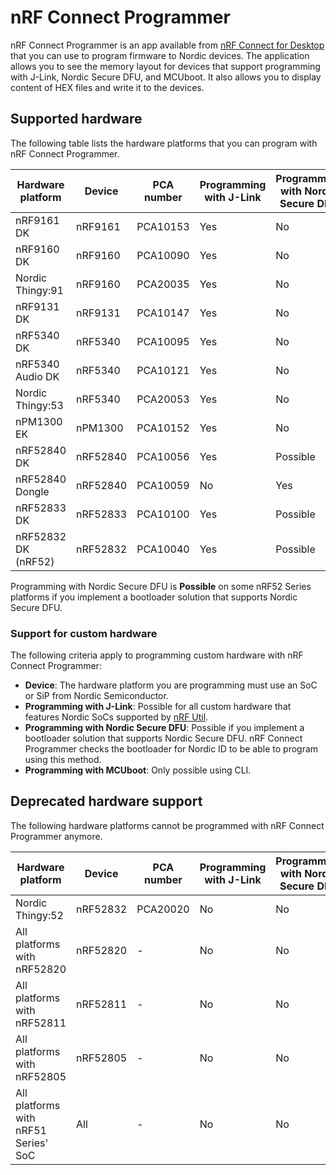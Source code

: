 # nRF Connect Programmer

nRF Connect Programmer is an app available from [nRF Connect for Desktop](https://nordic-dev.zoominsoftware.io/bundle/nrf-connect-desktop/page/index.html) that you can use to program firmware to Nordic devices. The application allows you to see the memory layout for devices that support programming with J-Link, Nordic Secure DFU, and MCUboot. It also allows you to display content of HEX files and write it to the devices.

## Supported hardware

The following table lists the hardware platforms that you can program with nRF Connect Programmer.

| Hardware platform   | Device   | PCA number | Programming with J-Link  | Programming with Nordic Secure DFU  | Programming with MCUboot |
|---------------------|----------|------------|--------------------------|-------------------------------------|--------------------------|
| nRF9161 DK          | nRF9161  | PCA10153   | Yes                      | No                                  | No                       |
| nRF9160 DK          | nRF9160  | PCA10090   | Yes                      | No                                  | No                       |
| Nordic Thingy:91    | nRF9160  | PCA20035   | Yes                      | No                                  | Yes                      |
| nRF9131 DK          | nRF9131  | PCA10147   | Yes                      | No                                  | No                       |
| nRF5340 DK          | nRF5340  | PCA10095   | Yes                      | No                                  | No                       |
| nRF5340 Audio DK    | nRF5340  | PCA10121   | Yes                      | No                                  | No                       |
| Nordic Thingy:53    | nRF5340  | PCA20053   | Yes                      | No                                  | Yes                      |
| nPM1300 EK          | nPM1300  | PCA10152   | Yes                      | No                                  | Yes                      |
| nRF52840 DK         | nRF52840 | PCA10056   | Yes                      | Possible                            | No                       |
| nRF52840 Dongle     | nRF52840 | PCA10059   | No                       | Yes                                 | No                       |
| nRF52833 DK         | nRF52833 | PCA10100   | Yes                      | Possible                            | No                       |
| nRF52832 DK (nRF52) | nRF52832 | PCA10040   | Yes                      | Possible                            | No                       |

Programming with Nordic Secure DFU is **Possible** on some nRF52 Series platforms if you implement a bootloader solution that supports Nordic Secure DFU.

### Support for custom hardware

The following criteria apply to programming custom hardware with nRF Connect Programmer:

- **Device**: The hardware platform you are programming must use an SoC or SiP from Nordic Semiconductor.
- **Programming with J-Link**: Possible for all custom hardware that features Nordic SoCs supported by [nRF Util](https://docs.nordicsemi.com/bundle/nrfutil/page/README.html).
- **Programming with Nordic Secure DFU**: Possible if you implement a bootloader solution that supports Nordic Secure DFU. nRF Connect Programmer checks the bootloader for Nordic ID to be able to program using this method.
- **Programming with MCUboot**: Only possible using CLI.

## Deprecated hardware support

The following hardware platforms cannot be programmed with nRF Connect Programmer anymore.

| Hardware platform   | Device   | PCA number | Programming with J-Link  | Programming with Nordic Secure DFU  | Programming with MCUboot |
|---------------------|----------|------------|--------------------------|-------------------------------------|--------------------------|
| Nordic Thingy:52    | nRF52832 | PCA20020   | No                       | No                                  | No                       |
| All platforms with nRF52820         | nRF52820 | -   | No                       | No                                  | No                       |
| All platforms with nRF52811         | nRF52811 | -   | No                       | No                                  | No                       |
| All platforms with nRF52805         | nRF52805 | -   | No                       | No                                  | No                       |
| All platforms with nRF51 Series' SoC          | All | -   | No                       | No                                  | No                       |